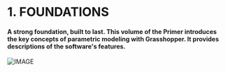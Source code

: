 # 1. FOUNDATIONS

#### A strong foundation, built to last. This volume of the Primer introduces the key concepts of parametric modeling with Grasshopper. It provides descriptions of the software's features.
![IMAGE](images/001-foundations.png)
